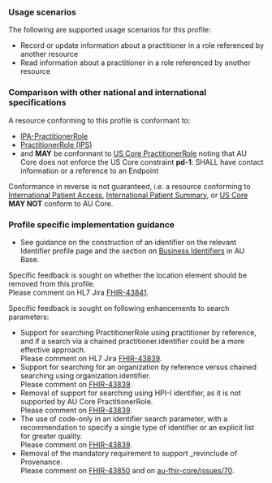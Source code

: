 ### Usage scenarios

The following are supported usage scenarios for this profile:

- Record or update information about a practitioner in a role referenced by another resource
- Read information about a practitioner in a role referenced by another resource


### Comparison with other national and international specifications

A resource conforming to this profile is conformant to:
- [IPA-PractitionerRole](http://hl7.org/fhir/uv/ipa/StructureDefinition-ipa-practitionerrole.html)
- [PractitionerRole (IPS)](http://hl7.org/fhir/uv/ips/StructureDefinition-PractitionerRole-uv-ips.html)
- and **MAY** be conformant to [US Core PractitionerRole](http://hl7.org/fhir/us/core/StructureDefinition/us-core-practitionerrole) noting that AU Core does not enforce the US Core constraint **pd-1**: SHALL have contact information or a reference to an Endpoint

Conformance in reverse is not guaranteed, i.e. a resource conforming to [International Patient Access](https://build.fhir.org/ig/HL7/fhir-ipa), [International Patient Summary](http://build.fhir.org/ig/HL7/fhir-ips), or [US Core](http://hl7.org/fhir/us/core) **MAY NOT** conform to AU Core.


### Profile specific implementation guidance
- See guidance on the construction of an identifier on the relevant Identifier profile page and the section on [Business Identifiers](https://build.fhir.org/ig/hl7au/au-fhir-base/guidance.html#business-identifiers) in AU Base.

<p class="request-for-feedback">Specific feedback is sought on whether the location element should be removed from this profile.<br/>Please comment on HL7 Jira <a href="https://jira.hl7.org/browse/FHIR-43841">FHIR-43841</a>.</p>

<div class="request-for-feedback">
    <p>Specific feedback is sought on following enhancements to search parameters:
    <ul>
        <li>Support for searching PractitionerRole using practitioner by reference, and if a search via a chained practitioner.identifier could be a more effective approach.<br/>Please comment on HL7 Jira <a href="https://jira.hl7.org/browse/FHIR-43839">FHIR-43839</a>.</li>
        <li>Support for searching for an organization by reference versus chained searching using organization.identifier.<br/>Please comment on <a href="https://jira.hl7.org/browse/FHIR-43839">FHIR-43839</a>.</li>
        <li>Removal of support for searching using HPI-I identifier, as it is not supported by AU Core PractitionerRole.<br/>Please comment on <a href="https://jira.hl7.org/browse/FHIR-43839">FHIR-43839</a>.</li>
        <li>The use of code-only in an identifier search parameter, with a recommendation to specify a single type of identifier or an explicit list for greater quality.<br/>Please comment on <a href="https://jira.hl7.org/browse/FHIR-43839">FHIR-43839</a>.</li>
        <li>Removal of the mandatory requirement to support _revinclude of Provenance.<br/>Please comment on <a href="https://jira.hl7.org/browse/FHIR-43850">FHIR-43850</a> and on <a href="https://github.com/hl7au/au-fhir-core/issues/70">au-fhir-core/issues/70</a>.</li>
    </ul>
    </p>
</div>

